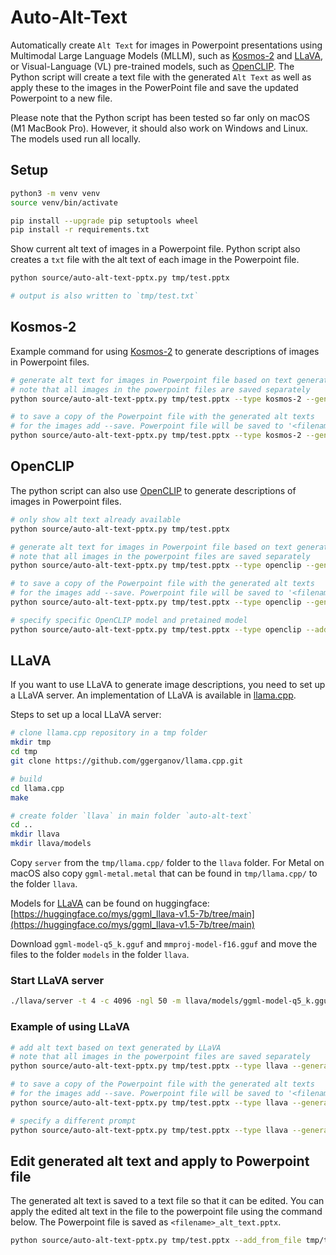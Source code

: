 # Auto-Alt-Text

Automatically create `Alt Text` for images in Powerpoint presentations using Multimodal Large Language Models (MLLM), such as [Kosmos-2](https://github.com/microsoft/unilm/tree/master/kosmos-2) and [LLaVA](https://llava-vl.github.io), or Visual-Language (VL) pre-trained models, such as [OpenCLIP](https://github.com/mlfoundations/open_clip). The Python script will create a text file with the generated `Alt Text` as well as apply these to the images in the PowerPoint file and save the updated Powerpoint to a new file.

Please note that the Python script has been tested so far only on macOS (M1 MacBook Pro). However, it should also work on Windows and Linux. The models used run all locally.

## Setup

```sh
python3 -m venv venv
source venv/bin/activate

pip install --upgrade pip setuptools wheel
pip install -r requirements.txt
```

Show current alt text of images in a Powerpoint file. Python script also creates a `txt` file with the alt text of each image in the Powerpoint file.

```sh
python source/auto-alt-text-pptx.py tmp/test.pptx

# output is also written to `tmp/test.txt`
```

## Kosmos-2

Example command for using [Kosmos-2](https://github.com/microsoft/unilm/tree/master/kosmos-2) to generate descriptions of images in Powerpoint files.

```sh
# generate alt text for images in Powerpoint file based on text generated by Kosmos-2
# note that all images in the powerpoint files are saved separately 
python source/auto-alt-text-pptx.py tmp/test.pptx --type kosmos-2 --generate

# to save a copy of the Powerpoint file with the generated alt texts
# for the images add --save. Powerpoint file will be saved to '<filename>_alt_text.pptx'
python source/auto-alt-text-pptx.py tmp/test.pptx --type kosmos-2 --generate --save
```

## OpenCLIP

The python script can also use [OpenCLIP](https://github.com/mlfoundations/open_clip) to generate descriptions of images in Powerpoint files.

```sh
# only show alt text already available
python source/auto-alt-text-pptx.py tmp/test.pptx

# generate alt text for images in Powerpoint file based on text generated by OpenCLIP
# note that all images in the powerpoint files are saved separately 
python source/auto-alt-text-pptx.py tmp/test.pptx --type openclip --generate

# to save a copy of the Powerpoint file with the generated alt texts
# for the images add --save. Powerpoint file will be saved to '<filename>_alt_text.pptx'
python source/auto-alt-text-pptx.py tmp/test.pptx --type openclip --generate --save

# specify specific OpenCLIP model and pretained model
python source/auto-alt-text-pptx.py tmp/test.pptx --type openclip --add --model coca_ViT-L-14 --pretrained mscoco_finetuned_laion2B-s13B-b90k
```

## LLaVA

If you want to use LLaVA to generate image descriptions, you need to set up a LLaVA server. An implementation of LLaVA is available in [llama.cpp](https://github.com/ggerganov/llama.cpp).

Steps to set up a local LLaVA server:

```sh
# clone llama.cpp repository in a tmp folder
mkdir tmp
cd tmp
git clone https://github.com/ggerganov/llama.cpp.git

# build
cd llama.cpp
make

# create folder `llava` in main folder `auto-alt-text`
cd ..
mkdir llava
mkdir llava/models
```

Copy `server` from the `tmp/llama.cpp/` folder to the `llava` folder. For Metal on macOS also copy `ggml-metal.metal` that can be found in `tmp/llama.cpp/` to the folder `llava`.

Models for [LLaVA](https://llava-vl.github.io) can be found on huggingface: [https://huggingface.co/mys/ggml_llava-v1.5-7b/tree/main](https://huggingface.co/mys/ggml_llava-v1.5-7b/tree/main)

Download `ggml-model-q5_k.gguf` and `mmproj-model-f16.gguf` and move the files to the folder `models` in the folder `llava`.

### Start LLaVA server

```sh
./llava/server -t 4 -c 4096 -ngl 50 -m llava/models/ggml-model-q5_k.gguf --host 0.0.0.0 --port 8007 --mmproj llava/models/mmproj-model-f16.gguf
```

### Example of using LLaVA

```sh
# add alt text based on text generated by LLaVA
# note that all images in the powerpoint files are saved separately 
python source/auto-alt-text-pptx.py tmp/test.pptx --type llava --generate 

# to save a copy of the Powerpoint file with the generated alt texts
# for the images add --save. Powerpoint file will be saved to '<filename>_alt_text.pptx'
python source/auto-alt-text-pptx.py tmp/test.pptx --type llava --generate --save

# specify a different prompt
python source/auto-alt-text-pptx.py tmp/test.pptx --type llava --generate --prompt "Describe in simple words using maximal 125 characters"
```

## Edit generated alt text and apply to Powerpoint file

The generated alt text is saved to a text file so that it can be edited. You can apply the edited alt text in the file to the powerpoint file using the command below. The Powerpoint file is saved as `<filename>_alt_text.pptx`.

```sh
python source/auto-alt-text-pptx.py tmp/test.pptx --add_from_file tmp/test_kosmos-2_edited.txt
```
